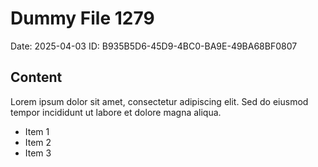 # Dummy File 1279

Date: 2025-04-03
ID: B935B5D6-45D9-4BC0-BA9E-49BA68BF0807

## Content

Lorem ipsum dolor sit amet, consectetur adipiscing elit.
Sed do eiusmod tempor incididunt ut labore et dolore magna aliqua.

* Item 1
* Item 2
* Item 3
